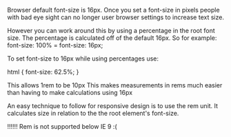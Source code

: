 Browser default font-size is 16px. Once you set a font-size in pixels people with bad eye sight can no longer user browser settings to increase text size.

However you can work around this by using a percentage in the root font size.
The percentage is calculated off of the default 16px.
   So for example: font-size: 100% = font-size: 16px;

To set font-size to 16px while using percentages use:

html {
   font-size: 62.5%;
}

This allows 1rem to be 10px
This makes measurements in rems much easier than having to make calculations using 16px

An easy technique to follow for responsive design is to use the rem unit. It calculates size in relation to the the root element's font-size.

!!!!!!
Rem is not supported below IE 9 :(